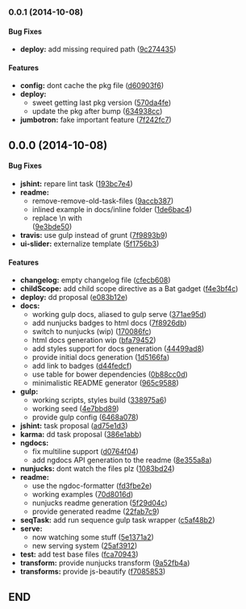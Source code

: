 ### 0.0.1 (2014-10-08)


#### Bug Fixes

* **deploy:** add missing required path ([9c274435](https://github.com/douglasduteil/angular-utility-belt/commit/9c274435fa569ba99640d281aa62b2b929bc6ff7))


#### Features

* **config:** dont cache the pkg file ([d60903f6](https://github.com/douglasduteil/angular-utility-belt/commit/d60903f6ffc03beb1dc07a9602590090690e6f5d))
* **deploy:**
  * sweet getting last pkg version ([570da4fe](https://github.com/douglasduteil/angular-utility-belt/commit/570da4fe7f740bfb0eebb6b9f856e3f037cb1b47))
  * update the pkg after bump ([634938cc](https://github.com/douglasduteil/angular-utility-belt/commit/634938cc9fa128d8c9ec719be6e63b575c5cf2ee))
* **jumbotron:** fake important feature ([7f242fc7](https://github.com/douglasduteil/angular-utility-belt/commit/7f242fc73931d03a4fb5146d425b4cd91306ac17))


## 0.0.0 (2014-10-08)


#### Bug Fixes

* **jshint:** repare lint task ([193bc7e4](https://github.com/douglasduteil/angular-utility-belt/commit/193bc7e4807b53f57e5c25714da3254018a37e03))
* **readme:**
  * remove-remove-old-task-files ([9accb387](https://github.com/douglasduteil/angular-utility-belt/commit/9accb3872a2876d4215cfad7d706eb1fa1aec4e5))
  * inlined example in docs/inline folder ([1de6bac4](https://github.com/douglasduteil/angular-utility-belt/commit/1de6bac4421d09c40dc30671f40c645ee7394b92))
  * replace \n with <br> ([9e3bde50](https://github.com/douglasduteil/angular-utility-belt/commit/9e3bde50f0c508a09e05aadbad5b3b7db59e58af))
* **travis:** use gulp instead of grunt ([7f9893b9](https://github.com/douglasduteil/angular-utility-belt/commit/7f9893b9c4c7e66121ba4e22da53571fbaee4da1))
* **ui-slider:** externalize template ([5f1756b3](https://github.com/douglasduteil/angular-utility-belt/commit/5f1756b359769f31d6cd1760d03d4c7f2425d7f6))


#### Features

* **changelog:** empty changelog file ([cfecb608](https://github.com/douglasduteil/angular-utility-belt/commit/cfecb608b6d9bf70b47b66de257c7d25d163aea2))
* **childScope:** add child scope directive as a Bat gadget ([f4e3bf4c](https://github.com/douglasduteil/angular-utility-belt/commit/f4e3bf4c1b2519fb8d40a9f26e021a5219adaf06))
* **deploy:** dd proposal ([e083b12e](https://github.com/douglasduteil/angular-utility-belt/commit/e083b12e83e081271892bf72111afa144b879f72))
* **docs:**
  * working gulp docs, aliased to gulp serve ([371ae95d](https://github.com/douglasduteil/angular-utility-belt/commit/371ae95d623feedd8dda7b74a9e259b8079f09c8))
  * add nunjucks badges to html docs ([7f8926db](https://github.com/douglasduteil/angular-utility-belt/commit/7f8926db49b1506c52c5706f05d6995100313622))
  * switch to nunjucks (wip) ([170086fc](https://github.com/douglasduteil/angular-utility-belt/commit/170086fc9bca98ed82d82cec952a3a0926e3ee8f))
  * html docs generation wip ([bfa79452](https://github.com/douglasduteil/angular-utility-belt/commit/bfa79452356e07596580b0710ff6ddb9da760e29))
  * add styles support for docs generation ([44499ad8](https://github.com/douglasduteil/angular-utility-belt/commit/44499ad85fe3d7a2c5381d84632bec8fed91846e))
  * provide initial docs generation ([1d5166fa](https://github.com/douglasduteil/angular-utility-belt/commit/1d5166fac687d531dbb01f317349832b545cf8aa))
  * add link to badges ([d44fedcf](https://github.com/douglasduteil/angular-utility-belt/commit/d44fedcf0d36ef968156582a5d3689cda0fac9f3))
  * use table for bower dependencies ([0b88cc0d](https://github.com/douglasduteil/angular-utility-belt/commit/0b88cc0dd62d14515722a9f3d26ceaffa6487cfd))
  * minimalistic README generator ([965c9588](https://github.com/douglasduteil/angular-utility-belt/commit/965c9588643bec47f15561c2c3e90a292ea8d4b0))
* **gulp:**
  * working scripts, styles build ([338975a6](https://github.com/douglasduteil/angular-utility-belt/commit/338975a630fc4a28a67375484544f51401b3ae37))
  * working seed ([4e7bbd89](https://github.com/douglasduteil/angular-utility-belt/commit/4e7bbd89b66d64c0a96b36d4d3f36ed8ac6ab4d6))
  * provide gulp config ([6468a078](https://github.com/douglasduteil/angular-utility-belt/commit/6468a07816e764df3cfaa17fcc82021b5a563e00))
* **jshint:** task proposal ([ad75e1d3](https://github.com/douglasduteil/angular-utility-belt/commit/ad75e1d3a008aeb92211a2a0b79d0251d0f686c3))
* **karma:** dd task proposal ([386e1abb](https://github.com/douglasduteil/angular-utility-belt/commit/386e1abbb562fc2449e67806f1c71349e9fde09a))
* **ngdocs:**
  * fix multiline support ([d0764f04](https://github.com/douglasduteil/angular-utility-belt/commit/d0764f04e1d82c3f1a366d0ece31a46b6c97ab34))
  * add ngdocs API generation to the readme ([8e355a8a](https://github.com/douglasduteil/angular-utility-belt/commit/8e355a8ace9a7f384a2a21a827dae072bbaaa18c))
* **nunjucks:** dont watch the files plz ([1083bd24](https://github.com/douglasduteil/angular-utility-belt/commit/1083bd24e7be514b0e3edc3dbd5db14aee7c4709))
* **readme:**
  * use the ngdoc-formatter ([fd3fbe2e](https://github.com/douglasduteil/angular-utility-belt/commit/fd3fbe2e249be26dac86b722ef0758a1a6f852f2))
  * working examples ([70d8016d](https://github.com/douglasduteil/angular-utility-belt/commit/70d8016db0ff20684a2c05aabb0fa8671c758731))
  * nunjucks readme generation ([5f29d04c](https://github.com/douglasduteil/angular-utility-belt/commit/5f29d04cc64c2bf413e73092f0fcf90edfecdd03))
  * provide generated readme ([22fab7c9](https://github.com/douglasduteil/angular-utility-belt/commit/22fab7c99ae37db5c9d609ce8075d89f26ddfb84))
* **seqTask:** add run sequence gulp task wrapper ([c5af48b2](https://github.com/douglasduteil/angular-utility-belt/commit/c5af48b29df9ca0d0b154d058ee4eadbe9de7a4e))
* **serve:**
  * now watching some stuff ([5e1371a2](https://github.com/douglasduteil/angular-utility-belt/commit/5e1371a2fde79160b1e0b50ed4f0fb6290d4446b))
  * new serving system ([25af3912](https://github.com/douglasduteil/angular-utility-belt/commit/25af39122cba01ae9f78f32fbdc78399abe64ff6))
* **test:** add test base files ([fca70943](https://github.com/douglasduteil/angular-utility-belt/commit/fca7094375bf9637ec760a8ad25f9fc0d49decbf))
* **transform:** provide nunjucks transform ([9a52fb4a](https://github.com/douglasduteil/angular-utility-belt/commit/9a52fb4aec40d200cac7eada74f92a5aeff65df5))
* **transforms:** provide js-beautify ([f7085853](https://github.com/douglasduteil/angular-utility-belt/commit/f70858537bd2aca9075e4eb773328b7a542edbcb))


## END

